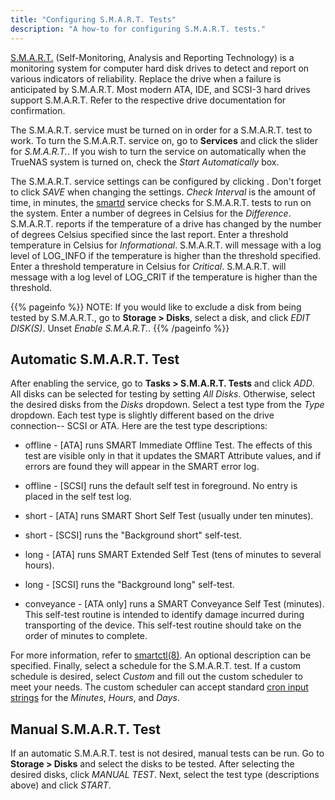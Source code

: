 ```yaml
---
title: "Configuring S.M.A.R.T. Tests"
description: "A how-to for configuring S.M.A.R.T. tests."
---
```


<a href="https://en.wikipedia.org/wiki/S.M.A.R.T.">S.M.A.R.T.</a> (Self-Monitoring, Analysis and Reporting Technology) is a monitoring system for computer hard disk drives to detect and report on various indicators of reliability. Replace the drive when a failure is anticipated by S.M.A.R.T. Most modern ATA, IDE, and SCSI-3 hard drives support S.M.A.R.T. Refer to the respective drive documentation for confirmation.

The S.M.A.R.T. service must be turned on in order for a S.M.A.R.T. test to work. To turn the S.M.A.R.T. service on, go to **Services** and click the slider for *S.M.A.R.T.*. If you wish to turn the service on automatically when the TrueNAS system is turned on, check the *Start Automatically* box. 

The S.M.A.R.T. service settings can be configured by clicking <i class="fas fa-pen" aria-hidden="true" title="Pen"></i>. Don't forget to click *SAVE* when changing the settings. *Check Interval* is the amount of time, in minutes, the <a href="https://www.freebsd.org/cgi/man.cgi?query=smartd&manpath=FreeBSD+11.1-RELEASE+and+Ports">smartd</a> service checks for S.M.A.R.T. tests to run on the system. Enter a number of degrees in Celsius for the *Difference*. S.M.A.R.T. reports if the temperature of a drive has changed by the number of degrees Celsius specified since the last report. Enter a threshold temperature in Celsius for *Informational*. S.M.A.R.T. will message with a log level of LOG_INFO if the temperature is higher than the threshold specified. Enter a threshold temperature in Celsius for *Critical*. S.M.A.R.T. will message with a log level of LOG_CRIT if the temperature is higher than the threshold.

{{\% pageinfo %}}
NOTE: If you would like to exclude a disk from being tested by S.M.A.R.T., go to **Storage > Disks**, select a disk, and click *EDIT DISK(S)*.
Unset *Enable S.M.A.R.T.*.
{{\% /pageinfo %}}

## Automatic S.M.A.R.T. Test

After enabling the service, go to **Tasks > S.M.A.R.T. Tests** and click *ADD*. All disks can be selected for testing by setting *All Disks*. Otherwise, select the desired disks from the *Disks* dropdown. Select a test type from the *Type* dropdown. Each test type is slightly different based on the drive connection-- SCSI or ATA. Here are the test type descriptions: 

* offline - [ATA] runs SMART Immediate Offline Test. The effects of this test
  are visible only in that it updates the SMART Attribute values, and if errors
  are found they will appear in the SMART error log.

* offline - [SCSI] runs the default self test in foreground. No entry is placed
  in the self test log.

* short - [ATA] runs SMART Short Self Test (usually under ten minutes).

* short - [SCSI] runs the "Background short" self-test.

* long - [ATA] runs SMART Extended Self Test (tens of minutes to several hours).

* long - [SCSI] runs the "Background long" self-test.

* conveyance - [ATA only] runs a SMART Conveyance Self Test (minutes). This
  self-test routine is intended to identify damage incurred during transporting
  of the device. This self-test routine should take on the order of minutes to
  complete.

For more information, refer to <a href="https://www.smartmontools.org/browser/trunk/smartmontools/smartctl.8.in">smartctl(8)</a>. An optional description can be specified. Finally, select a schedule for the S.M.A.R.T. test. If a custom schedule is desired, select *Custom* and fill out the custom scheduler to meet your needs. The custom scheduler can accept standard [cron input strings](https://www.freebsd.org/cgi/man.cgi?query=crontab&sektion=5) for the *Minutes*, *Hours*, and *Days*.

## Manual S.M.A.R.T. Test

If an automatic S.M.A.R.T. test is not desired, manual tests can be run. Go to **Storage > Disks** and select the disks to be tested. After selecting the desired disks, click *MANUAL TEST*. Next, select the test type (descriptions above) and click *START*. 
